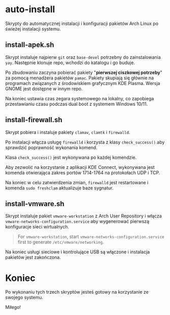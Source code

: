 # auto-install
Skrypty do automatycznej instalacji i konfiguracji pakietów Arch Linux po świeżej instalacji systemu.

## install-apek.sh
Skrypt instaluje najpierw `git` oraz  `base-devel` potrzebny do zainstalowania `yay`. Następnie klonuje repo, wchodzi do katalogu i go buduje.

Po zbudowaniu zaczyna pobierać pakiety "**pierwszej ciszkowej potrzeby**" za pomocą menadżera pakietów `pamac`. Pakiety skupiają się głównie na programach związanych z środowiskiem grafycznym KDE Plasma. Wersja GNOME jest dostępne w innym repo.

Na koniec ustawia czas zegara systemowego na lokalny, co zapobiega przestawianiu czasu podczas dual boot z systemem Windows 10/11.

## install-firewall.sh
Skrypt pobiera i instaluje pakiety `clamav`, `clamtk` i `firewalld`. 

Po instalacji włącza usługę `firewalld` i korzysta z klasy `check_success()` aby sprawdzić poprawność wykonania komend.

Klasa `check_success()` jest wykonywana po każdej komendzie.

Aby zezwolić na korzystanie z aplikacji KDE Connect, wykonywana jest komenda otwierająca zakres portów 1714-1764 na protokołach UDP i TCP.

Na koniec w celu zatwierdzenia zmian, `firewalld` jest restartowane i komenda `sudo freshclam` aktualizuje baze sygnatur.

## install-vmware.sh
Skrypt instaluje pakiet `vmware-workstation` z Arch User Repository i włącza `vmware-networks-configuration.service` aby wygenerować pierwszą konfiguracje sieci wirtualnych.
> For `vmware-workstation`, start `vmware-networks-configuration.service` first to generate `/etc/vmware/networking`.

Na koniec usługi sieciowe i kontrolujące USB są włączone i instalacja pakietów jest zakończona.

# Koniec
Po wykonaniu tych trzech skryptów jesteś gotowy na korzystanie ze swojego systemu.

Miłego!